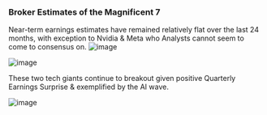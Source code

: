 ### Broker Estimates of the Magnificent 7 
Near-term earnings estimates have remained relatively flat over the last 24 months, with exception to Nvidia & Meta who Analysts cannot seem to come to consensus on.
![image](https://github.com/nurciuoli/FdsPy/assets/57609455/354561f8-3bac-4ff2-af4a-d938be405468)

![image](https://github.com/nurciuoli/FdsPy/assets/57609455/bd4bc743-d0d3-448b-acf5-f499065a630e)

These two tech giants continue to breakout given positive Quarterly Earnings Surprise & exemplified by the AI wave.

![image](https://github.com/nurciuoli/FdsPy/assets/57609455/54042347-dffa-4f68-9162-972843efcf97)

